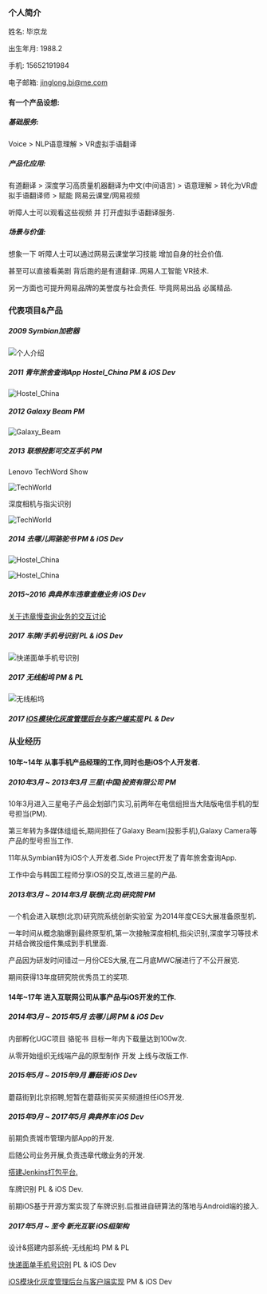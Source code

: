 ### 个人简介

姓名: 毕京龙    

出生年月: 1988.2   

手机: 15652191984     

电子邮箱: jinglong.bi@me.com

#### 有一个产品设想:

##### 基础服务:

Voice > NLP语意理解 > VR虚拟手语翻译

##### 产品化应用:

有道翻译 > 深度学习高质量机器翻译为中文(中间语言) > 语意理解 > 转化为VR虚拟手语翻译师 > 赋能 网易云课堂/网易视频

听障人士可以观看这些视频 并 打开虚拟手语翻译服务.

##### 场景与价值:  

想象一下 听障人士可以通过网易云课堂学习技能 增加自身的社会价值.

甚至可以直接看美剧 背后跑的是有道翻译..网易人工智能 VR技术.

另一方面也可提升网易品牌的美誉度与社会责任. 毕竟网易出品 必属精品.

### 代表项目&产品

##### 2009 Symbian加密器

![个人介绍](https://github.com/Nirvana-icy/candyImg/raw/master/Intro/intro.png)

##### 2011 青年旅舍查询App Hostel_China    PM & iOS Dev

![Hostel_China](https://github.com/Nirvana-icy/candyImg/raw/master/Intro/Hostel_China.png)

##### 2012 Galaxy Beam      PM

![Galaxy_Beam](https://github.com/Nirvana-icy/candyImg/raw/master/Intro/Galaxy_Beam.jpg)

##### 2013 联想投影可交互手机     PM

Lenovo TechWord Show

![TechWorld](https://github.com/Nirvana-icy/candyImg/raw/master/Intro/TechWord.JPEG)

深度相机与指尖识别

![TechWorld](https://github.com/Nirvana-icy/candyImg/raw/master/Intro/depthCamera.png)

##### 2014 去哪儿网骆驼书         PM & iOS Dev

![Hostel_China](https://github.com/Nirvana-icy/candyImg/raw/master/Intro/luotuoshu.png)

![Hostel_China](https://github.com/Nirvana-icy/candyImg/raw/master/Intro/luotuoshu2.png)

##### 2015~2016 典典养车违章查缴业务    iOS Dev

[关于违章慢查询业务的交互讨论](http://www.jianshu.com/p/087de2c46017)

##### 2017 车牌/手机号识别      PL & iOS Dev

![快递面单手机号识别](https://github.com/Nirvana-icy/candyImg/raw/master/RxAction/RxAction.gif)

##### 2017 无线船坞             PM & PL

![无线船坞](https://github.com/Nirvana-icy/candyImg/raw/master/Intro/Dock.png)

##### 2017 [iOS模块化灰度管理后台与客户端实现](http://www.jianshu.com/p/e112002d9660)        PL & Dev

### 从业经历

#### 10年~14年 从事手机产品经理的工作,同时也是iOS个人开发者.

##### 2010年3月 ~ 2013年3月 三星(中国)投资有限公司  PM

10年3月进入三星电子产品企划部门实习,前两年在电信组担当大陆版电信手机的型号担当(PM).

第三年转为多媒体组组长,期间担任了Galaxy Beam(投影手机),Galaxy Camera等产品的型号担当工作.

11年从Symbian转为iOS个人开发者.Side Project开发了青年旅舍查询App.

工作中会与韩国工程师分享iOS的交互,改进三星的产品.

##### 2013年3月 ~ 2014年3月 联想(北京)研究院   PM

一个机会进入联想(北京)研究院系统创新实验室 为2014年度CES大展准备原型机.

一年时间从概念脑爆到最终原型机,第一次接触深度相机,指尖识别,深度学习等技术并结合微投组件集成到手机里面.

产品因为研发时间错过一月份CES大展,在二月底MWC展进行了不公开展览.

期间获得13年度研究院优秀员工的奖项.

#### 14年~17年 进入互联网公司从事产品与iOS开发的工作.

##### 2014年3月 ~ 2015年5月 去哪儿网   PM & iOS Dev

内部孵化UGC项目 骆驼书 目标一年内下载量达到100w次.

从零开始组织无线端产品的原型制作 开发 上线与改版工作.

##### 2015年5月 ~ 2015年9月 蘑菇街 iOS Dev

蘑菇街到北京招聘,短暂在蘑菇街买买买频道担任iOS开发.

##### 2015年9月 ~ 2017年5月 典典养车 iOS Dev

前期负责城市管理内部App的开发.

后随公司业务开展,负责违章代缴业务的开发.

[搭建Jenkins打包平台.](http://www.jianshu.com/p/2f2dcf41667c)

车牌识别 PL & iOS Dev.

前期iOS基于开源方案实现了车牌识别.后推进自研算法的落地与Android端的接入.

##### 2017年5月 ~ 至今 新光互联 iOS组架构

设计&搭建内部系统-无线船坞      PM & PL

[快递面单手机号识别](http://www.jianshu.com/p/33edd0dae83d)      PL & iOS Dev

[iOS模块化灰度管理后台与客户端实现](http://www.jianshu.com/p/e112002d9660)      PM & iOS Dev
